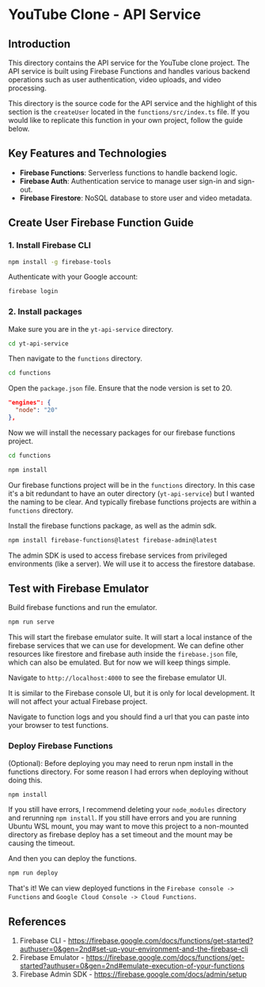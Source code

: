 # YouTube Clone - API Service

## Introduction

This directory contains the API service for the YouTube clone project. The API service is built using Firebase Functions and handles various backend operations such as user authentication, video uploads, and video processing.

This directory is the source code for the API service and the highlight of this section is the `createUser` located in the `functions/src/index.ts` file. If you would like to replicate this function in your own project, follow the guide below.

## Key Features and Technologies

- **Firebase Functions**: Serverless functions to handle backend logic.
- **Firebase Auth**: Authentication service to manage user sign-in and sign-out.
- **Firebase Firestore**: NoSQL database to store user and video metadata.

## Create User Firebase Function Guide

### 1. Install Firebase CLI
```sh
npm install -g firebase-tools
```

Authenticate with your Google account:

```sh
firebase login
```

### 2. Install packages

Make sure you are in the `yt-api-service` directory.

```sh
cd yt-api-service
```

Then navigate to the `functions` directory.

```sh
cd functions
```

Open the `package.json` file. Ensure that the node version is set to 20.

```json
"engines": {
  "node": "20"
},
```

Now we will install the necessary packages for our firebase functions project.

```sh
cd functions
```

```sh
npm install
```

Our firebase functions project will be in the `functions` directory. In this case it's a bit redundant to have an outer directory (`yt-api-service`) but I wanted the naming to be clear. And typically firebase functions projects are within a `functions` directory.

Install the firebase functions package, as well as the admin sdk.

```sh
npm install firebase-functions@latest firebase-admin@latest
```

The admin SDK is used to access firebase services from privileged environments (like a server). We will use it to access the firestore database.

## Test with Firebase Emulator

Build firebase functions and run the emulator.

```sh
npm run serve
```

This will start the firebase emulator suite. It will start a local instance of the firebase services that we can use for development. We can define other resources like firestore and firebase auth inside the `firebase.json` file, which can also be emulated. But for now we will keep things simple.

Navigate to `http://localhost:4000` to see the firebase emulator UI.

It is similar to the Firebase console UI, but it is only for local development. It will not affect your actual Firebase project.

Navigate to function logs and you should find a url that you can paste into your browser to test functions.

### Deploy Firebase Functions

(Optional): Before deploying you may need to rerun npm install in the functions directory. For some reason I had errors when deploying without doing this.

```sh
npm install
```

If you still have errors, I recommend deleting your `node_modules` directory and rerunning `npm install`. If you still have errors and you are running Ubuntu WSL mount, you may want to move this project to a non-mounted directory as firebase deploy has a set timeout and the mount may be causing the timeout.

And then you can deploy the functions.

```sh
npm run deploy
```

That's it! We can view deployed functions in the `Firebase console -> Functions` and `Google Cloud Console -> Cloud Functions`.

## References

1. Firebase CLI - https://firebase.google.com/docs/functions/get-started?authuser=0&gen=2nd#set-up-your-environment-and-the-firebase-cli
2. Firebase Emulator - https://firebase.google.com/docs/functions/get-started?authuser=0&gen=2nd#emulate-execution-of-your-functions
3. Firebase Admin SDK - https://firebase.google.com/docs/admin/setup